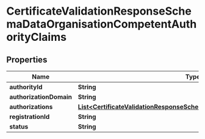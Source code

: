 
# CertificateValidationResponseSchemaDataOrganisationCompetentAuthorityClaims

## Properties
Name | Type | Description | Notes
------------ | ------------- | ------------- | -------------
**authorityId** | **String** |  |  [optional]
**authorizationDomain** | **String** |  |  [optional]
**authorizations** | [**List&lt;CertificateValidationResponseSchemaDataOrganisationAuthorizations&gt;**](CertificateValidationResponseSchemaDataOrganisationAuthorizations.md) |  |  [optional]
**registrationId** | **String** |  |  [optional]
**status** | **String** |  |  [optional]




